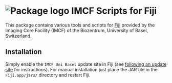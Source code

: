 # ![Package logo][img_logo] IMCF Scripts for Fiji

This package contains various tools and scripts for [Fiji][fiji] provided by the
Imaging Core Facility (IMCF) of the Biozentrum, University of Basel,
Switzerland.

## Installation

Simply enable the `IMCF Uni Basel` update site in Fiji (see [following an update
site][imagej_update_site] for instructions). For manual installation just place
the JAR file in the `Fiji.app/jars/` directory and restart Fiji.

[fiji]: https://fiji.sc/
[imagej_update_site]: http://imagej.net/Following_an_update_site
[img_logo]: https://avatars0.githubusercontent.com/u/2847663?s=96